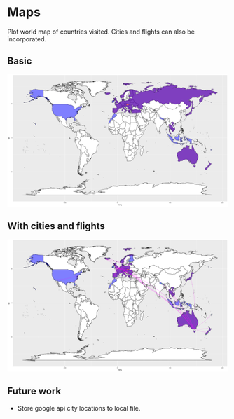 # Maps
Plot world map of countries visited. Cities and flights can also be incorporated.

## Basic
![plot](https://github.com/rokkuran/maps/blob/master/output/plot.png)

## With cities and flights
![plot_with_cities_and_curve](https://github.com/rokkuran/maps/blob/master/output/plot_with_cities_and_curve.png)

## Future work
- Store google api city locations to local file.